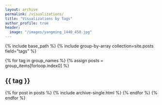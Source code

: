 ```yaml
---
layout: archive
permalink: /visualizations/ 
title: "Visualizations by Tags"
author_profile: true 
header: 
  image: "/images/yangming_1440_450.jpg"
---
```



{% include base_path %}
{% include group-by-array collection=site.posts field="tags" %}

{% for tag in group_names %}
  {% assign posts = group_items[forloop.index0] %}
  <h2 id="{{ tag | slugify }}" class="archive__subtitle">{{ tag }}</h2>
  {% for post in posts %}
    {% include archive-single.html %}
  {% endfor %}
{% endfor %}